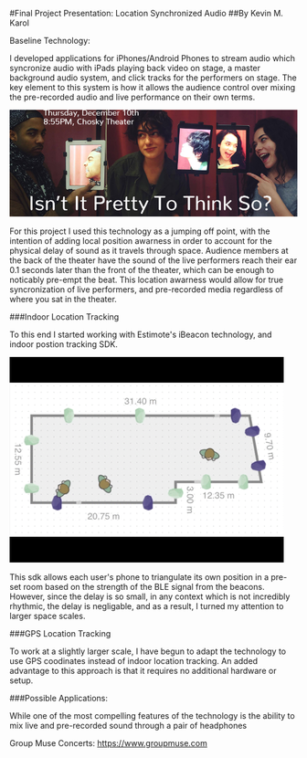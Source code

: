 #Final Project Presentation: Location Synchronized Audio
##By Kevin M. Karol

Baseline Technology:

I developed applications for iPhones/Android Phones to stream audio which syncronize audio with iPads playing back video on stage, a master background audio system, and click tracks for the performers on stage.  The key element to this system is how it allows the audience control over mixing the pre-recorded audio and live performance on their own terms.

![](poster.jpg)

For this project I used this technology as a jumping off point, with the intention of adding local position awarness in order to account for the physical delay of sound as it travels through space.  Audience members at the back of the theater have the sound of the live performers reach their ear 0.1 seconds later than the front of the theater, which can be enough to noticably pre-empt the beat.  This location awarness would allow for true syncronization of live performers, and pre-recorded media regardless of where you sat in the theater.

###Indoor Location Tracking

To this end I started working with Estimote's iBeacon technology, and indoor postion tracking SDK.

![](estimotePositioning.gif)

This sdk allows each user's phone to triangulate its own position in a pre-set room based on the strength of the BLE signal from the beacons.  However, since the delay is so small, in any context which is not incredibly rhythmic, the delay is negligable, and as a result, I turned my attention to larger space scales.


###GPS Location Tracking

To work at a slightly larger scale, I have begun to adapt the technology to use GPS coodinates instead of indoor location tracking.  An added advantage to this approach is that it requires no additional hardware or setup.


###Possible Applications:

While one of the most compelling features of the technology is the ability to mix live and pre-recorded sound through a pair of headphones

Group Muse Concerts:
https://www.groupmuse.com
